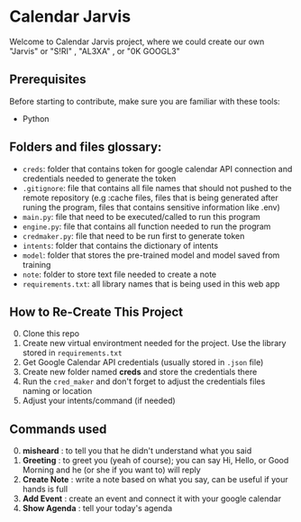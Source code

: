 # Calendar Jarvis
Welcome to Calendar Jarvis project, where we could create our own "Jarvis" or "S!RI" , "AL3XA" , or "0K GOOGL3"

## **Prerequisites**
Before starting to contribute, make sure you are familiar with these tools:
  - Python

## Folders and files glossary:
  - `creds`: folder that contains token for google calendar API connection and credentials needed to generate the token
  - `.gitignore`: file that contains all file names that should not pushed to the remote repository (e.g :cache files, files that is being generated after runing the program, files that contains sensitive information like .env)
  - `main.py`: file that need to be executed/called to run this program
  - `engine.py`: file that contains all function needed to run the program 
  - `credmaker.py`: file that need to be run first to generate token
  - `intents`: folder that contains the dictionary of intents
  - `model`: folder that stores the pre-trained model and model saved from training
  - `note`: folder to store text file needed to create a note
  - `requirements.txt`: all library names that is being used in this web app


## How to Re-Create This Project

0. Clone this repo
1. Create new virtual environtment needed for the project. Use the library stored in `requirements.txt`
2. Get Google Calendar API credentials (usually stored in `.json` file)
3. Create new folder named **creds** and store the credentials there
4. Run the `cred_maker` and don't forget to adjust the credentials files naming or location
5. Adjust your intents/command (if needed)

## Commands used

0. **misheard** : to tell you that he didn't understand what you said
1. **Greeting** : to greet you (yeah of course); you can say Hi, Hello, or Good Morning and he (or she if you want to) will reply
2. **Create Note** : write a note based on what you say, can be useful if your hands is full
3. **Add Event** : create an event and connect it with your google calendar
4. **Show Agenda** : tell your today's agenda